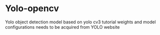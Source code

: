 # Yolo-opencv
Yolo object detection model based on yolo cv3 tutorial
weights and model configurations needs to be acquired from YOLO website
